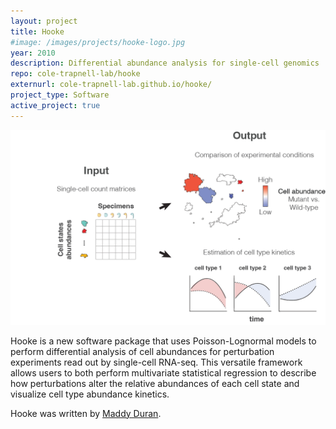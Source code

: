 ```yaml
---
layout: project
title: Hooke
#image: /images/projects/hooke-logo.jpg
year: 2010
description: Differential abundance analysis for single-cell genomics
repo: cole-trapnell-lab/hooke
externurl: cole-trapnell-lab.github.io/hooke/
project_type: Software
active_project: true
---
```


![](/images/projects/hooke_website_figure.png)


Hooke is a new software package that uses Poisson-Lognormal models to perform differential analysis of cell abundances for perturbation experiments read out by single-cell RNA-seq. This versatile framework allows users to both perform multivariate statistical regression to describe how perturbations alter the relative abundances of each cell state and visualize cell type abundance kinetics.

Hooke was written by [Maddy Duran](/team/maddy-duran/). 
